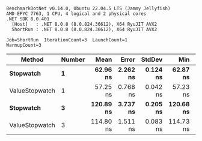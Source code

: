 ```

BenchmarkDotNet v0.14.0, Ubuntu 22.04.5 LTS (Jammy Jellyfish)
AMD EPYC 7763, 1 CPU, 4 logical and 2 physical cores
.NET SDK 8.0.401
  [Host]   : .NET 8.0.8 (8.0.824.36612), X64 RyuJIT AVX2
  ShortRun : .NET 8.0.8 (8.0.824.36612), X64 RyuJIT AVX2

Job=ShortRun  IterationCount=3  LaunchCount=1  
WarmupCount=3  

```
| Method         | Number | Mean      | Error    | StdDev   | Min       | Max       | Gen0   | Allocated |
|--------------- |------- |----------:|---------:|---------:|----------:|----------:|-------:|----------:|
| **Stopwatch**      | **1**      |  **62.96 ns** | **2.262 ns** | **0.124 ns** |  **62.87 ns** |  **63.10 ns** | **0.0005** |      **40 B** |
| ValueStopwatch | 1      |  57.25 ns | 0.768 ns | 0.042 ns |  57.23 ns |  57.30 ns |      - |         - |
| **Stopwatch**      | **3**      | **120.89 ns** | **3.737 ns** | **0.205 ns** | **120.68 ns** | **121.09 ns** | **0.0005** |      **40 B** |
| ValueStopwatch | 3      | 114.80 ns | 1.511 ns | 0.083 ns | 114.73 ns | 114.89 ns |      - |         - |
